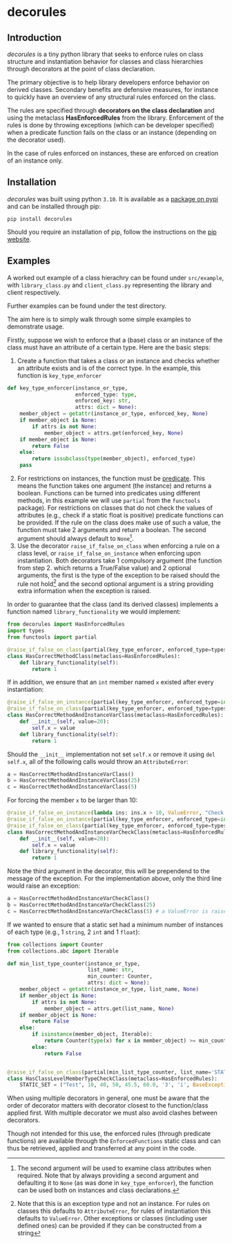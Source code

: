 # decorules

## Introduction

_decorules_ is a tiny python library that seeks to enforce rules on class structure and instantiation behavior for classes and class hierarchies through decorators at the point of class declaration. 

The primary objective is to help library developers enforce behavior on derived classes. Secondary benefits are defensive measures, for instance to quickly have an overview of any structural rules enforced on the class.

The rules are specified through __decorators on the class declaration__ and using the metaclass __HasEnforcedRules__ from the library. Enforcement of the rules is done by throwing exceptions (which can be developer specified) when a predicate function fails on the class or an instance (depending on the decorator used).

In the case of rules enforced on instances, these are enforced on creation of an instance only. 


## Installation

_decorules_ was built using python `3.10`. It is available as a [package on pypi](https://pypi.org/project/decorules/) and can be installed through pip:

```
pip install decorules
```
Should you require an installation of pip, follow the instructions on the [pip website](https://pip.pypa.io/en/stable/installation/).

## Examples

A worked out example of a class hierachry can be found under `src/example`, with `library_class.py` and `client_class.py` representing the library and client respectively.

Further examples can be found under the test directory. 

The aim here is to simply walk through some simple examples to demonstrate usage. 

Firstly, suppose we wish to enforce that a (base) class or an instance of the class must have an attribute of a certain type. Here are the basic steps:

  1. Create a function that takes a class or an instance and checks whether an attribute exists and is of the correct type. In the example, this function is `key_type_enforcer`
```python
def key_type_enforcer(instance_or_type,
                      enforced_type: type,
                      enforced_key: str,
                      attrs: dict = None):
    member_object = getattr(instance_or_type, enforced_key, None)
    if member_object is None:
        if attrs is not None:
            member_object = attrs.get(enforced_key, None)
    if member_object is None:
        return False
    else:
        return issubclass(type(member_object), enforced_type)
    pass
```

2. For restrictions on instances, the function must be [predicate](https://stackoverflow.com/questions/1344015/what-is-a-predicate). This means the function takes one argument (the instance) and returns a boolean. Functions can be turned into predicates using different methods, in this example we will use `partial` from the `functools` package). For restrictions on classes that do not check the values of attributes (e.g., check if a static float is positive) predicate functions can be provided. If the rule on the class does make use of such a value, the function must take 2 arguments and return a boolean. The second argument should always default to `None`[^1].  
3. Use the decorator `raise_if_false_on_class` when enforcing a rule on a class level, or `raise_if_false_on_instance` when enforcing upon instantiation. Both decorators take 1 compulsory argument (the function from step 2. which returns a True/False value) and 2 optional arguments, the first is the type of the exception to be raised should the rule not hold[^2] and the second optional argument is a string providing extra information when the exception is raised.

In order to guarantee that the class (and its derived classes) implements a function named `library_functionality` we would implement:

```python
from decorules import HasEnforcedRules
import types
from functools import partial

@raise_if_false_on_class(partial(key_type_enforcer, enforced_type=types.FunctionType, enforced_key='library_functionality'), AttributeError)
class HasCorrectMethodClass(metaclass=HasEnforcedRules):
    def library_functionality(self):
        return 1
```

If in addition, we ensure that an `int` member named `x` existed after every instantiation:

```python
@raise_if_false_on_instance(partial(key_type_enforcer, enforced_type=int, enforced_key='x'), AttributeError)  
@raise_if_false_on_class(partial(key_type_enforcer, enforced_type=types.FunctionType, enforced_key='library_functionality'), AttributeError)
class HasCorrectMethodAndInstanceVarClass(metaclass=HasEnforcedRules):
    def __init__(self, value=20):
        self.x = value
    def library_functionality(self):
        return 1
```

Should the `__init__` implementation not set `self.x` or remove it using `del self.x`, all of the following calls would throw an `AttributeError`:
```python
a = HasCorrectMethodAndInstanceVarClass()
b = HasCorrectMethodAndInstanceVarClass(25)
c = HasCorrectMethodAndInstanceVarClass(5)
```
For forcing the member `x` to be larger than 10:
```python
@raise_if_false_on_instance(lambda ins: ins.x > 10, ValueError, "Check x-member>10")  
@raise_if_false_on_instance(partial(key_type_enforcer, enforced_type=int, enforced_key='x'), AttributeError)  
@raise_if_false_on_class(partial(key_type_enforcer, enforced_type=types.FunctionType, enforced_key='library_functionality'), AttributeError)
class HasCorrectMethodAndInstanceVarCheckClass(metaclass=HasEnforcedRules):
    def __init__(self, value=20):
        self.x = value
    def library_functionality(self):
        return 1
```
Note the third argument in the decorator, this will be prependend to the message of the exception. 
For the implementation above, only the third line would raise an exception:

```python
a = HasCorrectMethodAndInstanceVarCheckClass()
b = HasCorrectMethodAndInstanceVarCheckClass(25)
c = HasCorrectMethodAndInstanceVarCheckClass(5) # a ValueError is raised
```

If we wanted to ensure that a static set had a minimum number of instances of each type (e.g., 1 `string`, 2 `int` and 1 `float`):

```python
from collections import Counter
from collections.abc import Iterable

def min_list_type_counter(instance_or_type,
                          list_name: str,
                          min_counter: Counter,
                          attrs: dict = None):
    member_object = getattr(instance_or_type, list_name, None)
    if member_object is None:
        if attrs is not None:
            member_object = attrs.get(list_name, None)
    if member_object is None:
        return False
    else:
        if isinstance(member_object, Iterable):
            return Counter(type(x) for x in member_object) >= min_counter
        else:
            return False


@raise_if_false_on_class(partial(min_list_type_counter, list_name='STATIC_SET', min_counter = Counter({str: 1, int: 2, float:1})), AttributeError)
class HasClassLevelMemberTypeCheckClass(metaclass=HasEnforcedRules):
    STATIC_SET = ("Test", 10, 40, 50, 45.5, 60.0, '3', 'i', BaseException())

```

When using multiple decorators in general, one must be aware that the order of decorator matters with decorator closest to the function/class applied first. With multiple decorator we must also avoid clashes between decorators.

Though not intended for this use, the enforced rules (through predicate functions) are available through the `EnforcedFunctions` static class and can thus be retrieved, applied and transferred at any point in the code.

[^1]: The second argument will be used to examine class attributes when required. Note that by always providing a second argument and defaulting it to `None` (as was done in `key_type_enforcer`), the function can be used both on instances and class declarations.
[^2]: Note that this is an exception type and not an instance. For rules on classes this defaults to `AttributeError`, for rules of instantiation this defaults to `ValueError`. Other exceptions or classes (including user defined ones) can be provided if they can be constructed from a string 
